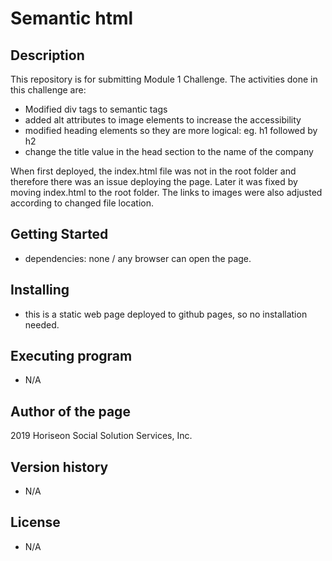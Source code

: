 # Semantic html

## Description

This repository is for submitting Module 1 Challenge. The activities done in this challenge are:

- Modified div tags to semantic tags
- added alt attributes to image elements to increase the accessibility
- modified heading elements so they are more logical: eg. h1 followed by h2
- change the title value in the head section to the name of the company

When first deployed, the index.html file was not in the root folder and therefore there was an issue deploying the page. Later it was fixed by moving index.html to the root folder. The links to images were also adjusted according to changed file location.

## Getting Started

- dependencies: none / any browser can open the page.

## Installing

- this is a static web page deployed to github pages, so no installation needed.

## Executing program

- N/A

## Author of the page

2019 Horiseon Social Solution Services, Inc.

## Version history

- N/A

## License

- N/A
